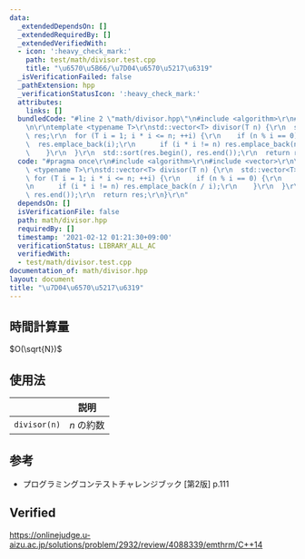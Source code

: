 ```yaml
---
data:
  _extendedDependsOn: []
  _extendedRequiredBy: []
  _extendedVerifiedWith:
  - icon: ':heavy_check_mark:'
    path: test/math/divisor.test.cpp
    title: "\u6570\u5B66/\u7D04\u6570\u5217\u6319"
  _isVerificationFailed: false
  _pathExtension: hpp
  _verificationStatusIcon: ':heavy_check_mark:'
  attributes:
    links: []
  bundledCode: "#line 2 \"math/divisor.hpp\"\n#include <algorithm>\r\n#include <vector>\r\
    \n\r\ntemplate <typename T>\r\nstd::vector<T> divisor(T n) {\r\n  std::vector<T>\
    \ res;\r\n  for (T i = 1; i * i <= n; ++i) {\r\n    if (n % i == 0) {\r\n    \
    \  res.emplace_back(i);\r\n      if (i * i != n) res.emplace_back(n / i);\r\n\
    \    }\r\n  }\r\n  std::sort(res.begin(), res.end());\r\n  return res;\r\n}\r\n"
  code: "#pragma once\r\n#include <algorithm>\r\n#include <vector>\r\n\r\ntemplate\
    \ <typename T>\r\nstd::vector<T> divisor(T n) {\r\n  std::vector<T> res;\r\n \
    \ for (T i = 1; i * i <= n; ++i) {\r\n    if (n % i == 0) {\r\n      res.emplace_back(i);\r\
    \n      if (i * i != n) res.emplace_back(n / i);\r\n    }\r\n  }\r\n  std::sort(res.begin(),\
    \ res.end());\r\n  return res;\r\n}\r\n"
  dependsOn: []
  isVerificationFile: false
  path: math/divisor.hpp
  requiredBy: []
  timestamp: '2021-02-12 01:21:30+09:00'
  verificationStatus: LIBRARY_ALL_AC
  verifiedWith:
  - test/math/divisor.test.cpp
documentation_of: math/divisor.hpp
layout: document
title: "\u7D04\u6570\u5217\u6319"
---
```



## 時間計算量

$O(\sqrt{N})$


## 使用法

||説明|
|:--:|:--:|
|`divisor(n)`|$n$ の約数|


## 参考

- プログラミングコンテストチャレンジブック \[第2版\] p.111


## Verified

https://onlinejudge.u-aizu.ac.jp/solutions/problem/2932/review/4088339/emthrm/C++14
